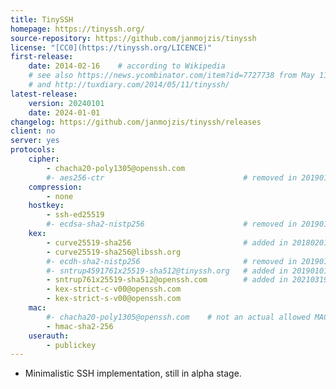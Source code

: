 ```yaml
---
title: TinySSH
homepage: https://tinyssh.org/
source-repository: https://github.com/janmojzis/tinyssh
license: "[CC0](https://tinyssh.org/LICENCE)"
first-release:
    date: 2014-02-16    # according to Wikipedia
    # see also https://news.ycombinator.com/item?id=7727738 from May 11, 2014
    # and http://tuxdiary.com/2014/05/11/tinyssh/
latest-release:
    version: 20240101
    date: 2024-01-01
changelog: https://github.com/janmojzis/tinyssh/releases
client: no
server: yes
protocols:
    cipher:
        - chacha20-poly1305@openssh.com
        #- aes256-ctr                               # removed in 20190101
    compression:
        - none
    hostkey:
        - ssh-ed25519
        #- ecdsa-sha2-nistp256                      # removed in 20190101
    kex:
        - curve25519-sha256                         # added in 20180201
        - curve25519-sha256@libssh.org
        #- ecdh-sha2-nistp256                       # removed in 20190101
        #- sntrup4591761x25519-sha512@tinyssh.org   # added in 20190101, removed in 20210319
        - sntrup761x25519-sha512@openssh.com        # added in 20210319
        - kex-strict-c-v00@openssh.com
        - kex-strict-s-v00@openssh.com
    mac:
        #- chacha20-poly1305@openssh.com    # not an actual allowed MAC value, but implied by the choice of cipher
        - hmac-sha2-256
    userauth:
        - publickey
---
```

* Minimalistic SSH implementation, still in alpha stage.
